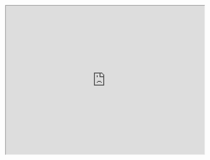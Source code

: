 <iframe src="https://drive.google.com/file/d/1AOeBJdKBe4i904dHlIRY3mTB9jKGfSIT/preview" width="640" height="480"></iframe>